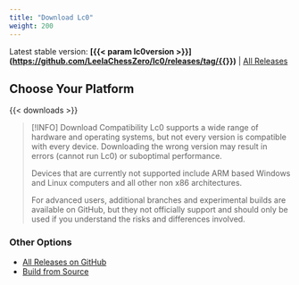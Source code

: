 ```yaml
---
title: "Download Lc0"
weight: 200
---
```


Latest stable version: **[{{< param lc0version >}}](https://github.com/LeelaChessZero/lc0/releases/tag/{{<param lc0version>}})** | [All Releases](https://github.com/LeelaChessZero/lc0/releases)

## Choose Your Platform

{{< downloads >}}

<!-- Needed to add something to make hugo recognize the width of the page -->
> [!INFO] Download Compatibility
> Lc0 supports a wide range of hardware and operating systems, but not every version is compatible with every device. Downloading the wrong version may result in errors (cannot run Lc0) or suboptimal performance. 
> 
> Devices that are currently not supported include ARM based Windows and Linux computers and all other non x86 architectures.
> 
> For advanced users, additional branches and experimental builds are available on GitHub, but they not officially support and should only be used if you understand the risks and differences involved. 

### Other Options
- [All Releases on GitHub](https://github.com/LeelaChessZero/lc0/releases)
- [Build from Source](https://github.com/LeelaChessZero/lc0/blob/master/README.md#building-and-running-lc0)
